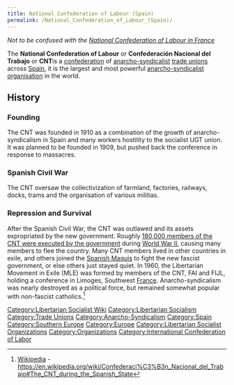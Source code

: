 ```yaml
---
title: National Confederation of Labour (Spain)
permalink: /National_Confederation_of_Labour_(Spain)/
---
```


*Not to be confused with the [National Confederation of Labour in
France](National_Confederation_of_Labour_(France).md "wikilink")*

The **National Confederation of Labour** or **Confederación Nacional del
Trabajo** or **CNT**is a [confederation](confederation.md "wikilink") of
[anarcho-syndicalist](Anarcho-Syndicalism.md "wikilink") [trade
unions](Trade_Union.md "wikilink") across
[Spain](Kingdom_of_Spain.md "wikilink"), it is the largest and most
powerful [anarcho-syndicalist
organisation](List_of_Libertarian_Socialist_Organizations.md "wikilink") in
the world.

## History

### Founding

The CNT was founded in 1910 as a combination of the growth of
anarcho-syndicalism in Spain and many workers hostility to the socialist
UGT union. It was planned to be founded in 1909, but pushed back the
conference in response to massacres.

### Spanish Civil War

The CNT oversaw the collectivization of farmland, factories, railways,
docks, trams and the organisation of various militias.

### Repression and Survival

After the Spanish Civil War, the CNT was outlawed and its assets
expropriated by the new government. Roughly [180,000 members of the CNT
were executed by the government](White_Terror_(Spain).md "wikilink") during
[World War II](World_War_II.md "wikilink"), causing many members to flee
the country. Many CNT members lived in other countries in exile, and
others joined the [Spanish Maquis](Spanish_Maquis.md "wikilink") to fight
the new fascist government, or else others just stayed quiet. In 1960,
the Libertarian Movement in Exile (MLE) was formed by members of the
CNT, FAI and FIJL, holding a conference in Limoges, Southwest
[France](France.md "wikilink"). Anarcho-syndicalism was nearly destroyed as
a political force, but remained somewhat popular with non-fascist
catholics.[^1]

[Category:Libertarian Socialist
Wiki](Category:Libertarian_Socialist_Wiki.md "wikilink")
[Category:Libertarian
Socialism](Category:Libertarian_Socialism.md "wikilink") [Category:Trade
Unions](Category:Trade_Unions.md "wikilink")
[Category:Anarcho-Syndicalism](Category:Anarcho-Syndicalism.md "wikilink")
[Category:Spain](Category:Spain.md "wikilink") [Category:Southern
Europe](Category:Southern_Europe.md "wikilink")
[Category:Europe](Category:Europe.md "wikilink") [Category:Libertarian
Socialist
Organizations](Category:Libertarian_Socialist_Organizations.md "wikilink")
[Category:Organizations](Category:Organizations.md "wikilink")
[Category:International Confederation of
Labor](Category:International_Confederation_of_Labor.md "wikilink")

[^1]: [Wikipedia](Wikipedia.md "wikilink") -
    <https://en.wikipedia.org/wiki/Confederaci%C3%B3n_Nacional_del_Trabajo#The_CNT_during_the_Spanish_State>